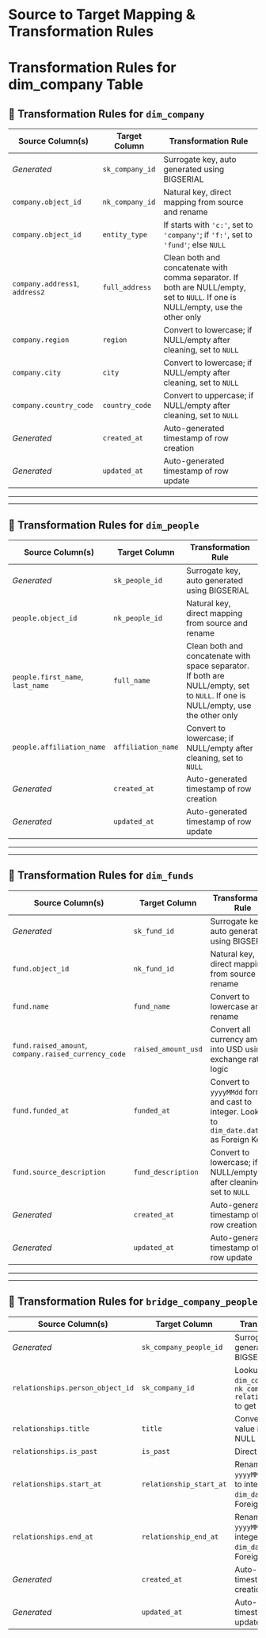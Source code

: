 # **Source to Target Mapping & Transformation Rules**

# Transformation Rules for dim_company Table

## 📄 Transformation Rules for `dim_company`

| Source Column(s)                  | Target Column     | Transformation Rule                                                                 |
|-----------------------------------|-------------------|-------------------------------------------------------------------------------------|
| *Generated*                       | `sk_company_id`   | Surrogate key, auto generated using BIGSERIAL                                       |
| `company.object_id`               | `nk_company_id`   | Natural key, direct mapping from source and rename                                  |
| `company.object_id`               | `entity_type`     | If starts with `'c:'`, set to `'company'`; if `'f:'`, set to `'fund'`; else `NULL`  |
| `company.address1`, `address2`    | `full_address`    | Clean both and concatenate with comma separator. If both are NULL/empty, set to `NULL`. If one is NULL/empty, use the other only |
| `company.region`                  | `region`          | Convert to lowercase; if NULL/empty after cleaning, set to `NULL`                   |
| `company.city`                    | `city`            | Convert to lowercase; if NULL/empty after cleaning, set to `NULL`                   |
| `company.country_code`            | `country_code`    | Convert to uppercase; if NULL/empty after cleaning, set to `NULL`                   |
| *Generated*                       | `created_at`      | Auto-generated timestamp of row creation                                            |
| *Generated*                       | `updated_at`      | Auto-generated timestamp of row update                                              |

---
---

## 📄 Transformation Rules for `dim_people`

| Source Column(s)                  | Target Column     | Transformation Rule                                                                 |
|-----------------------------------|-------------------|-------------------------------------------------------------------------------------|
| *Generated*                       | `sk_people_id`    | Surrogate key, auto generated using BIGSERIAL                                       |
| `people.object_id`                | `nk_people_id`    | Natural key, direct mapping from source and rename                                  |
| `people.first_name`, `last_name`  | `full_name`       | Clean both and concatenate with space separator. If both are NULL/empty, set to `NULL`. If one is NULL/empty, use the other only | 
| `people.affiliation_name`         | `affiliation_name`| Convert to lowercase; if NULL/empty after cleaning, set to `NULL`                   |
| *Generated*                       | `created_at`      | Auto-generated timestamp of row creation                                            |
| *Generated*                       | `updated_at`      | Auto-generated timestamp of row update                                              |

---
---

## 📄 Transformation Rules for `dim_funds`

| Source Column(s)                  | Target Column     | Transformation Rule                                                                 |
|-----------------------------------|-------------------|-------------------------------------------------------------------------------------|
| *Generated*                       | `sk_fund_id`      | Surrogate key, auto generated using BIGSERIAL                                       |
| `fund.object_id`                  | `nk_fund_id`      | Natural key, direct mapping from source and rename                                  |
| `fund.name`                       | `fund_name`       | Convert to lowercase and rename                                                     |
| `fund.raised_amount`, `company.raised_currency_code`  | `raised_amount_usd`| Convert all currency amount into USD using exchange rate logic |
| `fund.funded_at`                  | `funded_at`       | Convert to `yyyyMMdd` format and cast to integer. Lookup to `dim_date.date_id` as Foreign Key |
| `fund.source_description`         | `fund_description`| Convert to lowercase; if NULL/empty after cleaning, set to `NULL`                   |
| *Generated*                       | `created_at`      | Auto-generated timestamp of row creation                                            |
| *Generated*                       | `updated_at`      | Auto-generated timestamp of row update                                              |

---
---

## 📄 Transformation Rules for `bridge_company_people`

| Source Column(s)                  | Target Column     | Transformation Rule                                                                 |
|-----------------------------------|-------------------|-------------------------------------------------------------------------------------|
| *Generated*                       | `sk_company_people_id` | Surrogate key, auto generated using BIGSERIAL                                  |   
| `relationships.person_object_id`  | `sk_company_id`   | Lookup join with `dim_company` on `nk_company_id = relationship_object_id` to get surrogate key |        | `relationships.relationship_object_id`| `sk_people_id`| Lookup join with `dim_people` on `nk_people_id = person_object_id` to get surrogate key |
| `relationships.title`             | `title`           | Convert to lowercas. If value is `'.'`, set to NULL                                 |
| `relationships.is_past`           | `is_past`         | Direct mapping                                                                      |
| `relationships.start_at`          | `relationship_start_at`| Rename, convert to `yyyyMMdd` formatm cast to integer. Lookup to `dim_date.date_id` as Foreign Key |
| `relationships.end_at`            | `relationship_end_at`  | Rename, convert to `yyyyMMdd` format, cast to integer. Lookup to `dim_date.date_id` as Foreign Key |
| *Generated*                       | `created_at`      | Auto-generated timestamp of row creation                                            |
| *Generated*                       | `updated_at`      | Auto-generated timestamp of row update                                              |
